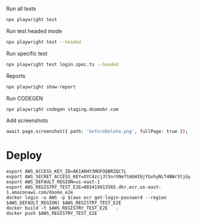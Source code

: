 Run all tests

```bash
npx playwright test
```

Run test headed mode

```bash
npx playwright test --headed
```

Run specific test

```bash
npx playwright test login.spec.ts --headed
```



Reports

```bash
npx playwright show-report
```


Run CODEGEN

```bash
npx playwright codegen staging.doomobr.com
```


Add screenshots 

```bash
await page.screenshot({ path: 'beforeDelete.png', fullPage: true });
```


# Deploy

```
export AWS_ACCESS_KEY_ID=AKIARHY3MOFOQBRZQC7L
export AWS_SECRET_ACCESS_KEY=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
export AWS_DEFAULT_REGION=us-east-1
export AWS_REGISTRY_TEST_E2E=085419913565.dkr.ecr.us-east-1.amazonaws.com/doomo_e2e
docker login -u AWS -p $(aws ecr get-login-password --region $AWS_DEFAULT_REGION) $AWS_REGISTRY_TEST_E2E        
docker build -t $AWS_REGISTRY_TEST_E2E   .
docker push $AWS_REGISTRY_TEST_E2E
```